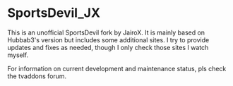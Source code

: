 # SportsDevil_JX
This is an unofficial SportsDevil fork by JairoX. It is mainly based on Hubbab3's version but includes some additional sites. I try to provide updates and fixes as needed, though I only check those sites I watch myself.

For information on current development and maintenance status, pls check the tvaddons forum.
